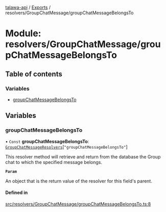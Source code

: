 [talawa-api](../README.md) / [Exports](../modules.md) / resolvers/GroupChatMessage/groupChatMessageBelongsTo

# Module: resolvers/GroupChatMessage/groupChatMessageBelongsTo

## Table of contents

### Variables

- [groupChatMessageBelongsTo](resolvers_GroupChatMessage_groupChatMessageBelongsTo.md#groupchatmessagebelongsto)

## Variables

### groupChatMessageBelongsTo

• `Const` **groupChatMessageBelongsTo**: [`GroupChatMessageResolvers`](types_generatedGraphQLTypes.md#groupchatmessageresolvers)[``"groupChatMessageBelongsTo"``]

This resolver method will retrieve and return from the database the Group chat to which the specified message belongs.

**`Param`**

An object that is the return value of the resolver for this field's parent.

#### Defined in

[src/resolvers/GroupChatMessage/groupChatMessageBelongsTo.ts:8](https://github.com/PalisadoesFoundation/talawa-api/blob/de4debc/src/resolvers/GroupChatMessage/groupChatMessageBelongsTo.ts#L8)
